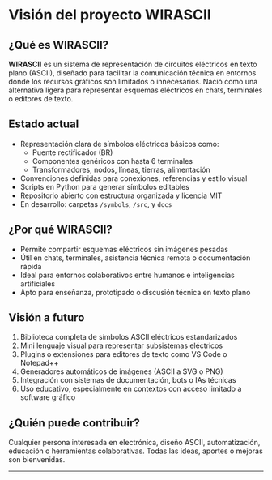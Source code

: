 # Visión del proyecto WIRASCII

## ¿Qué es WIRASCII?

**WIRASCII** es un sistema de representación de circuitos eléctricos en texto plano (ASCII), diseñado para facilitar la comunicación técnica en entornos donde los recursos gráficos son limitados o innecesarios. Nació como una alternativa ligera para representar esquemas eléctricos en chats, terminales o editores de texto.

## Estado actual

- Representación clara de símbolos eléctricos básicos como:
  - Puente rectificador (BR)
  - Componentes genéricos con hasta 6 terminales
  - Transformadores, nodos, líneas, tierras, alimentación
- Convenciones definidas para conexiones, referencias y estilo visual
- Scripts en Python para generar símbolos editables
- Repositorio abierto con estructura organizada y licencia MIT
- En desarrollo: carpetas `/symbols`, `/src`, y `docs`

## ¿Por qué WIRASCII?

- Permite compartir esquemas eléctricos sin imágenes pesadas
- Útil en chats, terminales, asistencia técnica remota o documentación rápida
- Ideal para entornos colaborativos entre humanos e inteligencias artificiales
- Apto para enseñanza, prototipado o discusión técnica en texto plano

## Visión a futuro

1. Biblioteca completa de símbolos ASCII eléctricos estandarizados
2. Mini lenguaje visual para representar subsistemas eléctricos
3. Plugins o extensiones para editores de texto como VS Code o Notepad++
4. Generadores automáticos de imágenes (ASCII a SVG o PNG)
5. Integración con sistemas de documentación, bots o IAs técnicas
6. Uso educativo, especialmente en contextos con acceso limitado a software gráfico

## ¿Quién puede contribuir?

Cualquier persona interesada en electrónica, diseño ASCII, automatización, educación o herramientas colaborativas. Todas las ideas, aportes o mejoras son bienvenidas.

---
